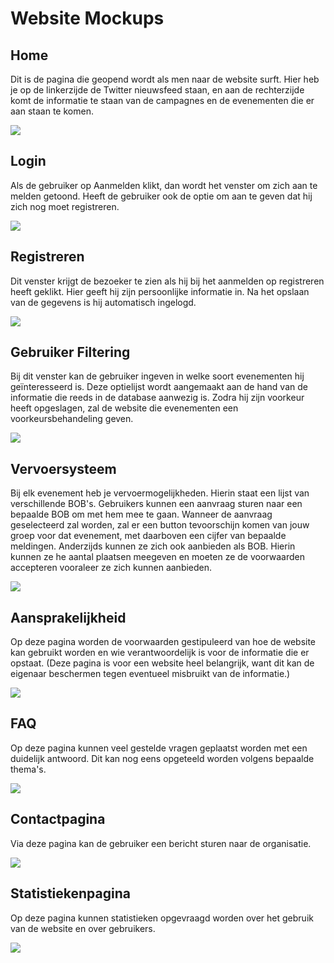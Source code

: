 # Website Mockups

## Home

Dit is de pagina die geopend wordt als men naar de website surft. Hier heb je op de linkerzijde de Twitter nieuwsfeed staan, en aan de rechterzijde komt de informatie te staan van de campagnes en de evenementen die er aan staan te komen.

![](https://dl.dropboxusercontent.com/u/100598706/PXL/AppDev_Project/home.png)

## Login

Als de gebruiker op Aanmelden klikt, dan wordt het venster om zich aan te melden getoond. Heeft de gebruiker ook de optie om aan te geven dat hij zich nog moet registreren.

![](https://dl.dropboxusercontent.com/u/100598706/PXL/AppDev_Project/login.png)

## Registreren

Dit venster krijgt de bezoeker te zien als hij bij het aanmelden op registreren heeft geklikt. Hier geeft hij zijn persoonlijke informatie in. Na het opslaan van de gegevens is hij automatisch ingelogd.

![](https://dl.dropboxusercontent.com/u/100598706/PXL/AppDev_Project/registreren.png)

## Gebruiker Filtering

Bij dit venster kan de gebruiker ingeven in welke soort evenementen hij geïnteresseerd is. Deze optielijst wordt aangemaakt aan de hand van de informatie die reeds in de database aanwezig is. Zodra hij zijn voorkeur heeft opgeslagen, zal de website die evenementen een voorkeursbehandeling geven.

![](https://dl.dropboxusercontent.com/u/100598706/PXL/AppDev_Project/Gebruiker_Filtering.png)

## Vervoersysteem

Bij elk evenement heb je vervoermogelijkheden. Hierin staat een lijst van verschillende BOB's. Gebruikers kunnen een aanvraag sturen naar een bepaalde BOB om met hem mee te gaan. Wanneer de aanvraag geselecteerd zal worden, zal er een button tevoorschijn komen van jouw groep voor dat evenement, met daarboven een cijfer van bepaalde meldingen. Anderzijds kunnen ze zich ook aanbieden als BOB. Hierin kunnen ze he aantal plaatsen meegeven en moeten ze de voorwaarden accepteren vooraleer ze zich kunnen aanbieden.

![](https://dl.dropboxusercontent.com/u/100598706/PXL/AppDev_Project/Vervoersysteem.png)

## Aansprakelijkheid

Op deze pagina worden de voorwaarden gestipuleerd van hoe de website kan gebruikt worden en wie verantwoordelijk is voor de informatie die er opstaat. (Deze pagina is voor een website heel belangrijk, want dit kan de eigenaar beschermen tegen eventueel misbruikt van de informatie.)

![](https://dl.dropboxusercontent.com/u/100598706/PXL/AppDev_Project/aansprakelijkheid.png)

## FAQ

Op deze pagina kunnen veel gestelde vragen geplaatst worden met een duidelijk antwoord. Dit kan nog eens opgeteeld worden volgens bepaalde thema's.

![](https://dl.dropboxusercontent.com/u/100598706/PXL/AppDev_Project/FAQ.png)

## Contactpagina

Via deze pagina kan de gebruiker een bericht sturen naar de organisatie.

![](https://dl.dropboxusercontent.com/u/100598706/PXL/AppDev_Project/Contactpagina.png)

## Statistiekenpagina

Op deze pagina kunnen statistieken opgevraagd worden over het gebruik van de website en over gebruikers.

![](https://dl.dropboxusercontent.com/u/100598706/PXL/AppDev_Project/Statistieken.png)